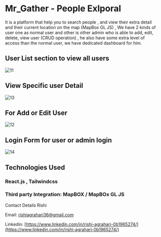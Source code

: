 # Mr_Gather - People Exlporal

It is a platform that help you to search people , and view their extra detail and their current location on the map (MapBox GL JS) , We have 2 kinds of user one as normal user and other is other admin who is 
able to add, edit, delete, view user (CRUD operation) , he also have some extra level of access than the normal user, we have dedicated dashboard for him.

## User List section to view all users
![11](https://github.com/user-attachments/assets/5b8cf336-a8a7-439c-8df0-09b9c77ced42)


## View Specific user Detail

![13](https://github.com/user-attachments/assets/9f70f28b-af60-49fb-83c4-de3ad8143be7)

## For Add or Edit User


![12](https://github.com/user-attachments/assets/afd7a697-ac41-48cf-8e00-58b84823b815)


## Login Form for user or admin login

![14](https://github.com/user-attachments/assets/dc215d13-093d-4856-828e-a2d644180032)


## Technologies Used
### React.js , Tailwindcss
### Third party Integration: MapBOX / MapBOx GL JS

Contact Details
Rishi

Email: rishiagrahari36@gmail.com

Linkedin: [https://www.linkedin.com/in/rishi-agrahari-0b1965274/](https://www.linkedin.com/in/rishi-agrahari-0b1965274/)

